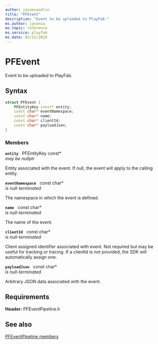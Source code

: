 ```yaml
---
author: jasonsandlin
title: "PFEvent"
description: "Event to be uploaded to PlayFab."
ms.author: jasonsa
ms.topic: reference
ms.service: playfab
ms.date: 02/22/2024
---
```


# PFEvent  

Event to be uploaded to PlayFab.  

## Syntax  
  
```cpp
struct PFEvent {  
    PFEntityKey const* entity;  
    const char* eventNamespace;  
    const char* name;  
    const char* clientId;  
    const char* payloadJson;  
}  
```
  
### Members  
  
**`entity`** &nbsp; PFEntityKey const*  
*may be nullptr*  
  
Entity associated with the event. If null, the event will apply to the calling entity.
  
**`eventNamespace`** &nbsp; const char*  
*is null-terminated*  
  
The namespace in which the event is defined.
  
**`name`** &nbsp; const char*  
*is null-terminated*  
  
The name of the event.
  
**`clientId`** &nbsp; const char*  
*is null-terminated*  
  
Client assigned identifier associated with event. Not required but may be useful for tracking or tracing. If a clientId is not provided, the SDK will automatically assign one.
  
**`payloadJson`** &nbsp; const char*  
*is null-terminated*  
  
Arbitrary JSON data associated with the event.
  
  
## Requirements  
  
**Header:** PFEventPipeline.h
  
## See also  
[PFEventPipeline members](../pfeventpipeline_members.md)  

  
  
